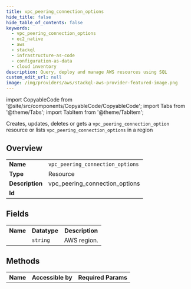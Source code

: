 ```yaml
---
title: vpc_peering_connection_options
hide_title: false
hide_table_of_contents: false
keywords:
  - vpc_peering_connection_options
  - ec2_native
  - aws
  - stackql
  - infrastructure-as-code
  - configuration-as-data
  - cloud inventory
description: Query, deploy and manage AWS resources using SQL
custom_edit_url: null
image: /img/providers/aws/stackql-aws-provider-featured-image.png
---
```


import CopyableCode from '@site/src/components/CopyableCode/CopyableCode';
import Tabs from '@theme/Tabs';
import TabItem from '@theme/TabItem';

Creates, updates, deletes or gets a <code>vpc_peering_connection_option</code> resource or lists <code>vpc_peering_connection_options</code> in a region

## Overview
<table><tbody>
<tr><td><b>Name</b></td><td><code>vpc_peering_connection_options</code></td></tr>
<tr><td><b>Type</b></td><td>Resource</td></tr>
<tr><td><b>Description</b></td><td>vpc_peering_connection_options</td></tr>
<tr><td><b>Id</b></td><td><CopyableCode code="aws.ec2_native.vpc_peering_connection_options" /></td></tr>
</tbody></table>

## Fields
<table><tbody><tr><th>Name</th><th>Datatype</th><th>Description</th></tr><tr><td><CopyableCode code="region" /></td><td><code>string</code></td><td>AWS region.</td></tr>
</tbody></table>

## Methods

<table><tbody>
  <tr>
    <th>Name</th>
    <th>Accessible by</th>
    <th>Required Params</th>
  </tr>
</tbody></table>






